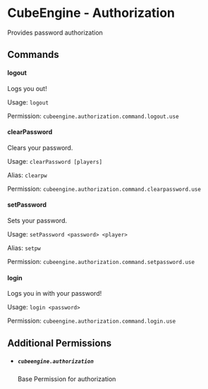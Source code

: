# CubeEngine - Authorization

Provides password authorization

## Commands

#### logout

Logs you out!

Usage: `logout `

Permission: `cubeengine.authorization.command.logout.use`

#### clearPassword

Clears your password.

Usage: `clearPassword [players]`

Alias:
`clearpw`

Permission: `cubeengine.authorization.command.clearpassword.use`

#### setPassword

Sets your password.

Usage: `setPassword <password> <player>`

Alias:
`setpw`

Permission: `cubeengine.authorization.command.setpassword.use`

#### login

Logs you in with your password!

Usage: `login <password>`

Permission: `cubeengine.authorization.command.login.use`

## Additional Permissions

 - ##### `cubeengine.authorization`
   Base Permission for authorization

